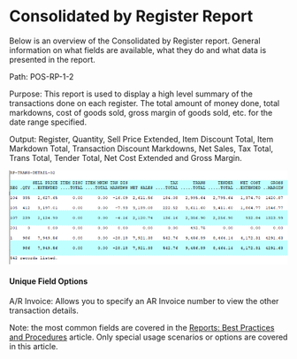 # Consolidated by Register Report

<PageHeader />

Below is an overview of the Consolidated by Register report. General information on what fields are available, what they do and what data is presented in the report.

Path: POS-RP-1-2

Purpose: This report is used to display a high level summary of the transactions done on each register. The total amount of money done, total markdowns, cost of goods sold, gross margin of goods sold, etc. for the date range specified.

Output: Register, Quantity, Sell Price Extended, Item Discount Total, Item Markdown Total, Transaction Discount Markdowns, Net Sales, Tax Total, Trans Total, Tender Total, Net Cost Extended and Gross Margin.

![](./pos-rp-1-2.1.png)

#### Unique Field Options

A/R Invoice: Allows you to specify an AR Invoice number to view the other transaction details.

Note: the most common fields are covered in the [Reports: Best Practices and Procedures](../reports-best-practices-and-procedures/README.md) article. Only special usage scenarios or options are covered in this article.

<PageFooter />
